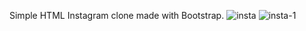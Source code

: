 Simple HTML Instagram clone made with Bootstrap.
![insta](https://github.com/osmankusoglu/PatikaFrontend/assets/130009555/82bce3f3-4ad0-43e2-85d2-b84e9a978c2b)
![insta-1](https://github.com/osmankusoglu/PatikaFrontend/assets/130009555/57d3b670-6d68-4c64-bcdc-e28a7061ac4b)
